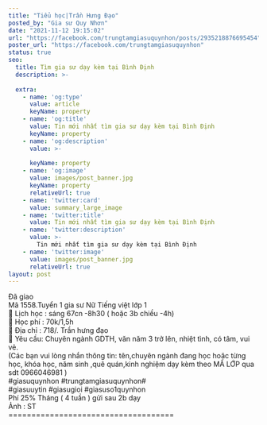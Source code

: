 ```yaml
---
title: "Tiểu học|Trần Hưng Đạo"
posted_by: "Gia sư Quy Nhơn"
date: "2021-11-12 19:15:02"
url: "https://facebook.com/trungtamgiasuquynhon/posts/2935218876695454"
poster_url: "https://facebook.com/trungtamgiasuquynhon"
status: true
seo:
  title: Tìm gia sư dạy kèm tại Bình Định
  description: >-
    
  extra:
    - name: 'og:type'
      value: article
      keyName: property
    - name: 'og:title'
      value: Tin mới nhất tìm gia sư dạy kèm tại Bình Định
      keyName: property
    - name: 'og:description'
      value: >-
        
      keyName: property
    - name: 'og:image'
      value: images/post_banner.jpg
      keyName: property
      relativeUrl: true
    - name: 'twitter:card'
      value: summary_large_image
    - name: 'twitter:title'
      value: Tin mới nhất tìm gia sư dạy kèm tại Bình Định
    - name: 'twitter:description'
      value: >-
        Tin mới nhất tìm gia sư dạy kèm tại Bình Định
    - name: 'twitter:image'
      value: images/post_banner.jpg
      relativeUrl: true
layout: post
---
```

Đã giao<br>Mã 1558.Tuyển 1 gia sư Nữ Tiếng việt lớp 1<br>🧐 Lịch học : sáng 67cn -8h30 ( hoặc 3b chiều -4h)<br>🧐 Học phí : 70k/1,5h<br>🧐 Địa chỉ : 718/. Trần hưng đạo<br>🧐 Yêu cầu: Chuyên ngành GDTH, văn năm 3 trở lên, nhiệt tình, có tâm, vui vẻ.<br>(Các bạn vui lòng nhắn thông tin: tên,chuyên ngành đang học hoặc từng học, khóa học, năm sinh ,quê quán,kinh nghiệm dạy kèm theo MÃ LỚP qua sdt 0966046981 )<br>#giasuquynhon #trungtamgiasuquynhon#<br>#giasuuytin #giasugioi #giasuso1quynhon<br>Phí 25% Tháng ( 4 tuần ) gửi sau 2b dạy<br>Ảnh : ST<br>====================================

